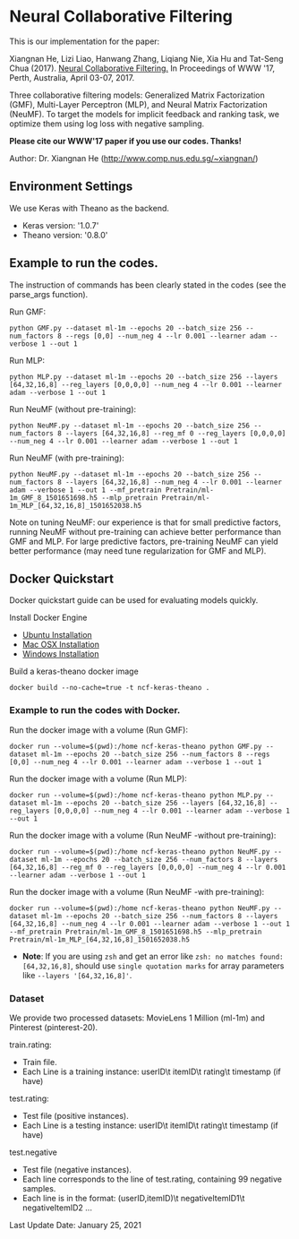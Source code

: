 # Neural Collaborative Filtering

This is our implementation for the paper:

Xiangnan He, Lizi Liao, Hanwang Zhang, Liqiang Nie, Xia Hu and Tat-Seng Chua (2017). [Neural Collaborative Filtering.](http://dl.acm.org/citation.cfm?id=3052569) In Proceedings of WWW '17, Perth, Australia, April 03-07, 2017.

Three collaborative filtering models: Generalized Matrix Factorization (GMF), Multi-Layer Perceptron (MLP), and Neural Matrix Factorization (NeuMF). To target the models for implicit feedback and ranking task, we optimize them using log loss with negative sampling. 

**Please cite our WWW'17 paper if you use our codes. Thanks!** 

Author: Dr. Xiangnan He (http://www.comp.nus.edu.sg/~xiangnan/)

## Environment Settings
We use Keras with Theano as the backend. 
- Keras version:  '1.0.7'
- Theano version: '0.8.0'

## Example to run the codes.
The instruction of commands has been clearly stated in the codes (see the  parse_args function). 

Run GMF:
```
python GMF.py --dataset ml-1m --epochs 20 --batch_size 256 --num_factors 8 --regs [0,0] --num_neg 4 --lr 0.001 --learner adam --verbose 1 --out 1
```

Run MLP:
```
python MLP.py --dataset ml-1m --epochs 20 --batch_size 256 --layers [64,32,16,8] --reg_layers [0,0,0,0] --num_neg 4 --lr 0.001 --learner adam --verbose 1 --out 1
```

Run NeuMF (without pre-training): 
```
python NeuMF.py --dataset ml-1m --epochs 20 --batch_size 256 --num_factors 8 --layers [64,32,16,8] --reg_mf 0 --reg_layers [0,0,0,0] --num_neg 4 --lr 0.001 --learner adam --verbose 1 --out 1
```

Run NeuMF (with pre-training):
```
python NeuMF.py --dataset ml-1m --epochs 20 --batch_size 256 --num_factors 8 --layers [64,32,16,8] --num_neg 4 --lr 0.001 --learner adam --verbose 1 --out 1 --mf_pretrain Pretrain/ml-1m_GMF_8_1501651698.h5 --mlp_pretrain Pretrain/ml-1m_MLP_[64,32,16,8]_1501652038.h5
```

Note on tuning NeuMF: our experience is that for small predictive factors, running NeuMF without pre-training can achieve better performance than GMF and MLP. For large predictive factors, pre-training NeuMF can yield better performance (may need tune regularization for GMF and MLP). 

## Docker Quickstart
Docker quickstart guide can be used for evaluating models quickly.

Install Docker Engine
- [Ubuntu Installation](https://docs.docker.com/engine/installation/linux/ubuntu/)
- [Mac OSX Installation](https://docs.docker.com/docker-for-mac/install/)
- [Windows Installation](https://docs.docker.com/docker-for-windows/install/)

Build a keras-theano docker image 
```
docker build --no-cache=true -t ncf-keras-theano .
```

### Example to run the codes with Docker.
Run the docker image with a volume (Run GMF):
```
docker run --volume=$(pwd):/home ncf-keras-theano python GMF.py --dataset ml-1m --epochs 20 --batch_size 256 --num_factors 8 --regs [0,0] --num_neg 4 --lr 0.001 --learner adam --verbose 1 --out 1
```

Run the docker image with a volume (Run MLP):
```
docker run --volume=$(pwd):/home ncf-keras-theano python MLP.py --dataset ml-1m --epochs 20 --batch_size 256 --layers [64,32,16,8] --reg_layers [0,0,0,0] --num_neg 4 --lr 0.001 --learner adam --verbose 1 --out 1
```

Run the docker image with a volume (Run NeuMF -without pre-training): 
```
docker run --volume=$(pwd):/home ncf-keras-theano python NeuMF.py --dataset ml-1m --epochs 20 --batch_size 256 --num_factors 8 --layers [64,32,16,8] --reg_mf 0 --reg_layers [0,0,0,0] --num_neg 4 --lr 0.001 --learner adam --verbose 1 --out 1
```

Run the docker image with a volume (Run NeuMF -with pre-training):
```
docker run --volume=$(pwd):/home ncf-keras-theano python NeuMF.py --dataset ml-1m --epochs 20 --batch_size 256 --num_factors 8 --layers [64,32,16,8] --num_neg 4 --lr 0.001 --learner adam --verbose 1 --out 1 --mf_pretrain Pretrain/ml-1m_GMF_8_1501651698.h5 --mlp_pretrain Pretrain/ml-1m_MLP_[64,32,16,8]_1501652038.h5
```
* **Note**: If you are using `zsh` and get an error like `zsh: no matches found: [64,32,16,8]`, should use `single quotation marks` for array parameters like `--layers '[64,32,16,8]'`.

### Dataset
We provide two processed datasets: MovieLens 1 Million (ml-1m) and Pinterest (pinterest-20). 

train.rating: 
- Train file.
- Each Line is a training instance: userID\t itemID\t rating\t timestamp (if have)

test.rating:
- Test file (positive instances). 
- Each Line is a testing instance: userID\t itemID\t rating\t timestamp (if have)

test.negative
- Test file (negative instances).
- Each line corresponds to the line of test.rating, containing 99 negative samples.  
- Each line is in the format: (userID,itemID)\t negativeItemID1\t negativeItemID2 ...

Last Update Date: January 25, 2021

